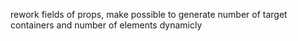 rework fields of props, make possible to generate number of target containers and number of elements dynamicly